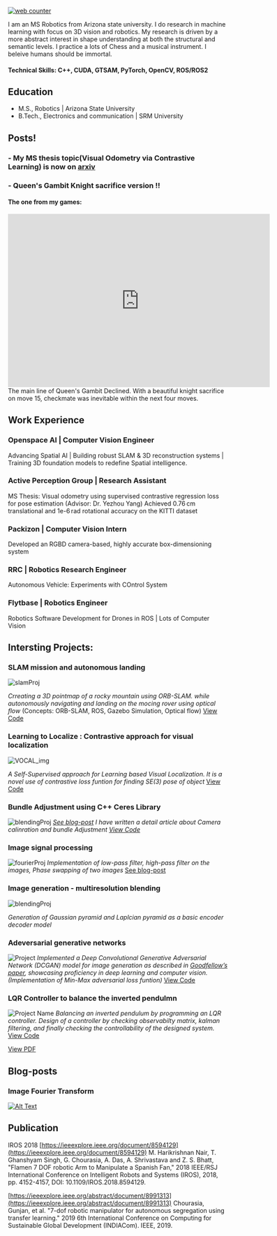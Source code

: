 <!-- Default Statcounter code for My Portfolio https://zeelbhatt.github.io/ -->
<script type="text/javascript">
var sc_project=13036483;
var sc_invisible=1;
var sc_security="d62427be";
</script>
<script type="text/javascript" src="https://www.statcounter.com/counter/counter.js" async></script>
<noscript><div class="statcounter"><a title="web counter" href="https://statcounter.com/" target="_blank"><img class="statcounter" src="https://c.statcounter.com/13036483/0/d62427be/1/" alt="web counter" referrerPolicy="no-referrer-when-downgrade"></a></div></noscript>
<!-- End of Statcounter Code -->

I am an MS Robotics from Arizona state university. I do research in machine learning with focus on 3D vision and robotics. My research is driven by a more abstract interest in shape understanding at both the structural and semantic levels. I practice a lots of Chess and a musical instrument. I beleive humans should be immortal.  

#### Technical Skills: C++, CUDA, GTSAM, PyTorch, OpenCV, ROS/ROS2

## Education						       		
- M.S., Robotics	| Arizona State University	 			        		
- B.Tech., Electronics and communication | SRM University



<!-- ## Work Experience
**Researcher @ Active Perception Group (_April 2023 - Present_)**
- Designing un-supervised learning based architechurre for monocular visual odometry on KITTI dataset.

**Summer Intern @ HiMER Lab (_October 2022 - July 2023_)**
- Implementation of robot teleoperation through Vertual Reality. This study also includes literature review of psychological factors involving human comfort, transparency, efficient communication and reconfigurability. -->

## Posts!
### - My MS thesis topic(Visual Odometry via Contrastive Learning) is now on [arxiv](https://arxiv.org/pdf/2507.00243v1)

### - Queen's Gambit Knight sacrifice version !!
#### The one from my games:

<iframe src="https://lichess.org/embed/game/LbpnsHTq?theme=auto&bg=auto"
width=600 height=397 frameborder=0></iframe>
The main line of Queen's Gambit Declined. With a beautiful knight sacrifice on move 15, checkmate was inevitable within the next four moves.



## Work Experience

### Openspace AI | Computer Vision Engineer
Advancing Spatial AI | Building robust SLAM & 3D reconstruction systems | Training 3D foundation models to redefine Spatial intelligence.

### Active Perception Group | Research Assistant 
MS Thesis: Visual odometry using supervised contrastive regression loss for pose estimation (Advisor: Dr. Yezhou Yang)
Achieved 0.76 cm translational and 1e-6 rad rotational accuracy on the KITTI dataset

### Packizon | Computer Vision Intern
Developed an RGBD camera-based, highly accurate  box-dimensioning system
### RRC | Robotics Research Engineer
Autonomous Vehicle: Experiments with COntrol System

### Flytbase | Robotics Engineer 
Robotics Software Development for Drones in ROS | Lots of Computer Vision



## Intersting Projects:



### SLAM mission and autonomous landing

![slamProj](images/ezgif.gif)

*Crreating a 3D pointmap of a rocky mountain using ORB-SLAM. while autonomously navigating and landing on the mocing rover using optical flow* (Concepts: ORB-SLAM, ROS, Gazebo Simulation, Optical flow)
[View Code](https://github.com/zeelbhatt/autonomous-exploration/tree/main)

### Learning to Localize : Contrastive approach for visual localization 

![VOCAL_img](images/latent_space_diff.png)


*A Self-Supervised approach for Learning based Visual Localization. It is a novel use of contrastive loss funtion for finding SE(3) pose of object*
[View Code](https://zeelbhatt.github.io/Learning-from-Motion.github.io/)


### Bundle Adjustment using C++ Ceres Library

![blendingProj](images/building.png)
[*See blog-post*](https://zeelbhatt.github.io/bundle_adjustment.github.io/)
*I have written a detail article about Camera calinration and bundle Adjustment* [*View Code*](https://github.com/zeelbhatt/bundle_adjustment.github.io)

### Image signal processing

![fourierProj](images/lincon_output.png)
*Implementation of low-pass filter, high-pass filter on the images, Phase swapping of two images*
[See blog-post](https://zeelbhatt.github.io/image-fourier-transform.github.io/)


### Image generation - multiresolution blending 

![blendingProj](images/pyramids.png)

*Generation of Gaussian pyramid and Laplcian pyramid as a basic encoder decoder model*



### Adeversarial generative networks

![Project](images/pyramid.png)
*Implemented a Deep Convolutional Generative Adversarial Network (DCGAN) model for image generation as described in [Goodfellow’s paper](https://proceedings.neurips.cc/paper_files/paper/2014/file/5ca3e9b122f61f8f06494c97b1afccf3-Paper.pdf), showcasing proficiency in deep learning and computer vision. (Implementation of Min-Max adversarial loss funtion)*
[View Code](https://github.com/zeelbhatt/generative_adversarial_networks)


### LQR Controller to balance the inverted pendulmn

![Project Name](images/pendulmn.gif)
*Balancing an inverted pendulum by programming an LQR controller. Design of a controller by checking observabilty matrix, kalman filtering, and finally checking the controllability of the designed system.*
[View Code](https://github.com/zeelbhatt/autonomous-exploration/tree/main/pendulum_control)

[View PDF](/images/vocl_proposal.pdf)

## Blog-posts
### Image Fourier Transform
[![Alt Text](images/fft2.png)](https://zeelbhatt.github.io/image-fourier-transform.github.io/)


## Publication

IROS 2018 [https://ieeexplore.ieee.org/document/8594129](https://ieeexplore.ieee.org/document/8594129)
M. Harikrishnan Nair, T. Ghanshyam Singh, G. Chourasia, A. Das, A. Shrivastava and Z. S. Bhatt, "Flamen 7 DOF robotic Arm to Manipulate a Spanish Fan," 2018 IEEE/RSJ International Conference on Intelligent Robots and Systems (IROS), 2018, pp. 4152-4157, DOI: 10.1109/IROS.2018.8594129.

[https://ieeexplore.ieee.org/abstract/document/8991313](https://ieeexplore.ieee.org/abstract/document/8991313)
Chourasia, Gunjan, et al. "7-dof robotic manipulator for autonomous segregation using transfer learning." 2019 6th International Conference on Computing for Sustainable Global Development (INDIACom). IEEE, 2019.













